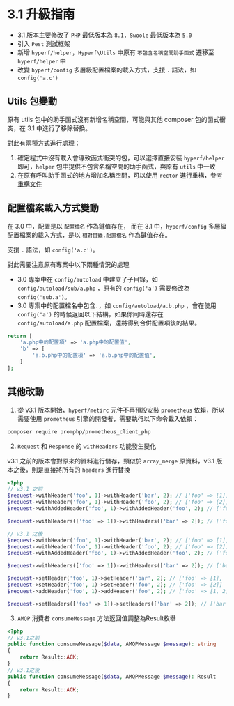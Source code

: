 # 3.1 升級指南

- 3.1 版本主要修改了 `PHP` 最低版本為 `8.1`，`Swoole` 最低版本為 `5.0`
- 引入 `Pest` 測試框架
- 新增 `hyperf/helper`，`Hyperf\Utils` 中原有 `不包含名稱空間助手函式` 遷移至 `hyperf/helper` 中
- 改變 `hyperf/config` 多層級配置檔案的載入方式，支援 `.` 語法，如 `config('a.c')`

## Utils 包變動

原有 utils 包中的助手函式沒有新增名稱空間，可能與其他 composer 包的函式衝突，在 3.1 中進行了移除替換。

對此有兩種方式進行處理：

1. 確定程式中沒有載入會導致函式衝突的包，可以選擇直接安裝 `hyperf/helper` 即可，`helper` 包中提供不包含名稱空間的助手函式，與原有 `utils` 中一致
2. 在原有呼叫助手函式的地方增加名稱空間，可以使用 `rector` 進行重構，參考[重構文件](https://github.com/orgs/hyperf/discussions/5635)

## 配置檔案載入方式變動

在 3.0 中，配置是以 `配置檔名` 作為鍵值存在， 而在 3.1 中，`hyperf/config` 多層級配置檔案的載入方式，是以 `相對目錄.配置檔名` 作為鍵值存在。

支援 `.` 語法，如 `config('a.c')`。

對此需要注意原有專案中以下兩種情況的處理

- 3.0 專案中在 `config/autoload` 中建立了子目錄，如 `config/autoload/sub/a.php` ，原有的 `config('a')` 需要修改為 `config('sub.a')`。
- 3.0 專案中的配置檔名中包含`.`，如 `config/autoload/a.b.php` ，會在使用 `config('a')` 的時候返回以下結構，如果你同時還存在 `config/autoload/a.php` 配置檔案，還將得到合併配置項後的結果。

```php
return [
    'a.php中的配置項' => 'a.php中的配置值',
    'b' => [
        'a.b.php中的配置項' => 'a.b.php中的配置值',
    ]
];
```

## 其他改動

1. 從 v3.1 版本開始，`hyperf/metirc` 元件不再預設安裝 `prometheus` 依賴，所以需要使用 `prometheus` 引擎的開發者，需要執行以下命令載入依賴：

```bash
composer require promphp/prometheus_client_php
```

2. `Request` 和 `Response` 的 `withHeaders` 功能發生變化

v3.1 之前的版本會對原來的資料進行儲存，類似於 `array_merge` 原資料，v3.1 版本之後，則是直接將所有的 `headers` 進行替換

```php
<?php
// v3.1 之前
$request->withHeader('foo', 1)->withHeader('bar', 2); // ['foo' => [1], 'bar' => [2]]
$request->withHeader('foo', 1)->withHeader('foo', 2); // ['foo' => [2]]
$request->withAddedHeader('foo', 1)->withAddedHeader('foo', 2); // ['foo' => [1, 2]]

$request->withHeaders(['foo' => 1])->withHeaders(['bar' => 2]); // ['foo' => [1], 'bar' => [2]]

// v3.1 之後
$request->withHeader('foo', 1)->withHeader('bar', 2); // ['foo' => [1], 'bar' => [2]]
$request->withHeader('foo', 1)->withHeader('foo', 2); // ['foo' => [2]]
$request->withAddedHeader('foo', 1)->withAddedHeader('foo', 2); // ['foo' => [1, 2]]

$request->withHeaders(['foo' => 1])->withHeaders(['bar' => 2]); // ['bar' => [2]]

$request->setHeader('foo', 1)->setHeader('bar', 2); // ['foo' => [1], 'bar' => [2]]
$request->setHeader('foo', 1)->setHeader('foo', 2); // ['foo' => [2]]
$request->addHeader('foo', 1)->addHeader('foo', 2); // ['foo' => [1, 2]]

$request->setHeaders(['foo' => 1])->setHeaders(['bar' => 2]); // ['bar' => [2]]
```

3. `AMQP` 消費者 `consumeMessage` 方法返回值調整為Result枚舉

```php
<?php
// v3.1之前
public function consumeMessage($data, AMQPMessage $message): string
{
    return Result::ACK;
}
// v3.1之後
public function consumeMessage($data, AMQPMessage $message): Result
{
    return Result::ACK;
}
```
